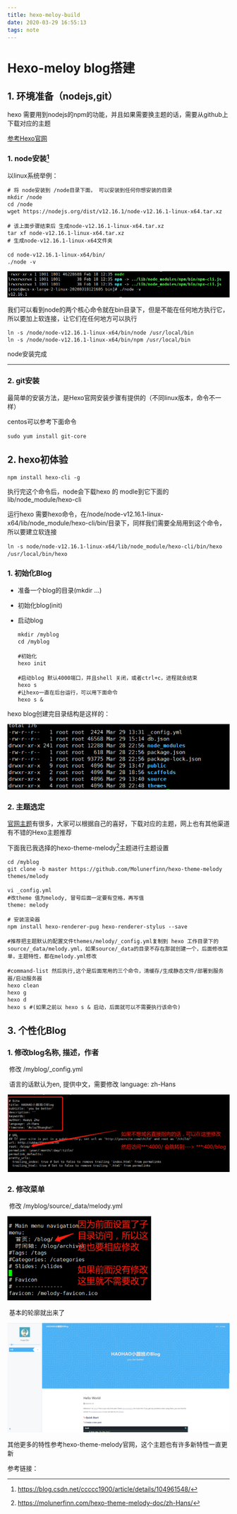 ```yaml
---
title: hexo-meloy-build
date: 2020-03-29 16:55:13
tags: note
---
```


# Hexo-meloy blog搭建

## 1. 环境准备（nodejs,git）

hexo  需要用到nodejs的npm的功能，并且如果需要换主题的话，需要从github上下载对应的主题

[参考Hexo官网](https://hexo.io/zh-cn/docs/)

### 1. node安装[^1]

以linux系统举例：

```shell
# 将 node安装到 /node目录下面， 可以安装到任何你想安装的目录
mkdir /node
cd /node
wget https://nodejs.org/dist/v12.16.1/node-v12.16.1-linux-x64.tar.xz

# 该上面步骤结束后 生成node-v12.16.1-linux-x64.tar.xz
tar xf node-v12.16.1-linux-x64.tar.xz
# 生成node-v12.16.1-linux-x64文件夹

cd node-v12.16.1-linux-x64/bin/
./node -v
```

![node-version](https://github.com/zhuhuayi/blogresource/blob/master/picture/2020-3/node-bin-version.png?raw=true)

我们可以看到node的两个核心命令就在bin目录下，但是不能在任何地方执行它，所以要加上软连接，让它们在任何地方可以执行

```shell
ln -s /node/node-v12.16.1-linux-x64/bin/node /usr/local/bin
ln -s /node/node-v12.16.1-linux-x64/bin/npm /usr/local/bin
```



node安装完成

--------

### 2. git安装

最简单的安装方法，是Hexo官网安装步骤有提供的（不同linux版本，命令不一样）

centos可以参考下面命令

`sudo yum install git-core`

## 2. hexo初体验

`npm install hexo-cli -g`

执行完这个命令后，node会下载hexo 的 modle到它下面的lib/node_module/hexo-cli

运行hexo 需要hexo命令，在/node/node-v12.16.1-linux-x64/lib/node_module/hexo-cli/bin/目录下，同样我们需要全局用到这个命令，所以要建立软连接

`ln -s node/node-v12.16.1-linux-x64/lib/node_module/hexo-cli/bin/hexo  /usr/local/bin/hexo `

### 1. 初始化Blog

- 准备一个blog的目录(mkdir ...)

- 初始化blog(init)

- 启动blog

  ```shell
  mkdir /myblog
  cd /myblog
  
  #初始化
  hexo init
  
  #启动blog 默认4000端口，并且shell 关闭，或者ctrl+c，进程就会结束
  hexo s
  #让hexo一直在后台运行，可以用下面命令
  hexo s &
  ```

hexo blog创建完目录结构是这样的：

<img src="https://github.com/zhuhuayi/blogresource/blob/master/picture/2020-3/blog-structure.png?raw=true" alt="hexo-blog-structure" style="zoom:80%;" />

### 2. 主题选定

[官网主题](https://hexo.io/themes/)有很多，大家可以根据自己的喜好，下载对应的主题，网上也有其他渠道有不错的Hexo主题推荐

下面我已我选择的hexo-theme-melody[^2]主题进行主题设置

```shell
cd /myblog
git clone -b master https://github.com/Molunerfinn/hexo-theme-melody themes/melody

vi _config.yml
#改theme 值为melody, 冒号后面一定要有空格，再写值
theme: melody

# 安装渲染器
npm install hexo-renderer-pug hexo-renderer-stylus --save

#推荐把主题默认的配置文件themes/melody/_config.yml复制到 hexo 工作目录下的source/_data/melody.yml，如果source/_data的目录不存在那就创建一个，后面修改菜单，主题特性，都在melody.yml修改

#command-list 然后执行,这个是后面常用的三个命令，清缓存/生成静态文件/部署到服务器/启动服务器
hexo clean
hexo g
hexo d
hexo s #(如果之前以 hexo s & 启动，后面就可以不需要执行该命令)

```

## 3. 个性化Blog

### 1. 修改blog名称, 描述，作者

​	修改 /myblog/_config.yml

​	语言的话默认为en, 提供中文，需要修改 language: zh-Hans

<img src="https://github.com/zhuhuayi/blogresource/blob/master/picture/2020-3/change-hexo-site.png?raw=true" alt="config.yml" style="zoom:80%;" />

### 2. 修改菜单

​	修改 /myblog/source/_data/melody.yml

​	<img src="https://github.com/zhuhuayi/blogresource/blob/master/picture/2020-3/change-melody-menu.png?raw=true" alt="melody.yml" style="zoom:80%;" />

​	基本的轮廓就出来了

<img src="https://github.com/zhuhuayi/blogresource/blob/master/picture/2020-3/blog-home.png?raw=true" alt="home" style="zoom:67%;" />

其他更多的特性参考hexo-theme-melody官网，这个主题也有许多新特性一直更新

参考链接：

[^1]: https://blog.csdn.net/ccccc1900/article/details/104961548/
[^2]: https://molunerfinn.com/hexo-theme-melody-doc/zh-Hans/